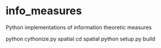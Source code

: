 # info_measures
Python implementations of information theoretic measures


python cythonize.py spatial
cd spatial
python setup.py build
